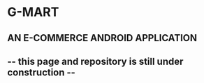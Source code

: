 # G-MART
## AN E-COMMERCE ANDROID APPLICATION

## -- this page and repository is still under construction --
